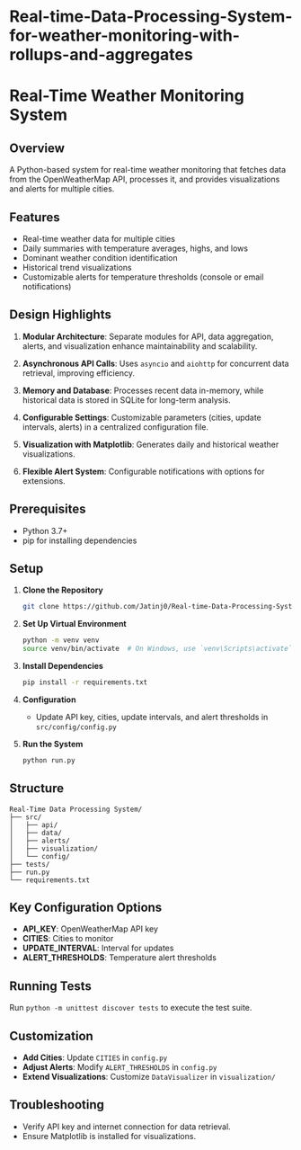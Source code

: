 # Real-time-Data-Processing-System-for-weather-monitoring-with-rollups-and-aggregates
# Real-Time Weather Monitoring System

## Overview
A Python-based system for real-time weather monitoring that fetches data from the OpenWeatherMap API, processes it, and provides visualizations and alerts for multiple cities.

## Features
- Real-time weather data for multiple cities
- Daily summaries with temperature averages, highs, and lows
- Dominant weather condition identification
- Historical trend visualizations
- Customizable alerts for temperature thresholds (console or email notifications)

## Design Highlights

1. **Modular Architecture**: Separate modules for API, data aggregation, alerts, and visualization enhance maintainability and scalability.

2. **Asynchronous API Calls**: Uses `asyncio` and `aiohttp` for concurrent data retrieval, improving efficiency.

3. **Memory and Database**: Processes recent data in-memory, while historical data is stored in SQLite for long-term analysis.

4. **Configurable Settings**: Customizable parameters (cities, update intervals, alerts) in a centralized configuration file.

5. **Visualization with Matplotlib**: Generates daily and historical weather visualizations.

6. **Flexible Alert System**: Configurable notifications with options for extensions.

## Prerequisites
- Python 3.7+
- pip for installing dependencies

## Setup

1. **Clone the Repository**
   ```bash
   git clone https://github.com/Jatinj0/Real-time-Data-Processing-System-for-weather-monitoring-with-rollups-and-aggregates.git
   ```

2. **Set Up Virtual Environment**
   ```bash
   python -m venv venv
   source venv/bin/activate  # On Windows, use `venv\Scripts\activate`
   ```

3. **Install Dependencies**
   ```bash
   pip install -r requirements.txt
   ```

4. **Configuration**
   - Update API key, cities, update intervals, and alert thresholds in `src/config/config.py`

5. **Run the System**
   ```bash
   python run.py
   ```

## Structure
```plaintext
Real-Time Data Processing System/
├── src/
│   ├── api/
│   ├── data/
│   ├── alerts/
│   ├── visualization/
│   └── config/
├── tests/
├── run.py
└── requirements.txt
```

## Key Configuration Options
- **API_KEY**: OpenWeatherMap API key
- **CITIES**: Cities to monitor
- **UPDATE_INTERVAL**: Interval for updates
- **ALERT_THRESHOLDS**: Temperature alert thresholds

## Running Tests
Run `python -m unittest discover tests` to execute the test suite.

## Customization
- **Add Cities**: Update `CITIES` in `config.py`
- **Adjust Alerts**: Modify `ALERT_THRESHOLDS` in `config.py`
- **Extend Visualizations**: Customize `DataVisualizer` in `visualization/`

## Troubleshooting
- Verify API key and internet connection for data retrieval.
- Ensure Matplotlib is installed for visualizations.
